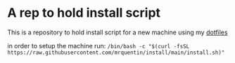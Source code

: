 # A rep to hold install script

This is a repository to hold install script for a new machine using my [dotfiles](https://github.com/mrquentin/dotfiles)

in order to setup the machine run:
`/bin/bash -c "$(curl -fsSL https://raw.githubusercontent.com/mrquentin/install/main/install.sh)"`